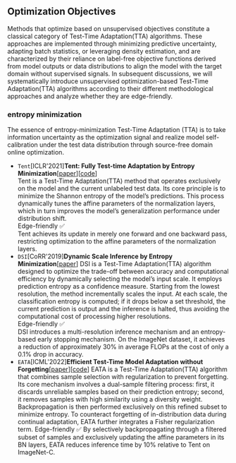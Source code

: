 ## Optimization Objectives
Methods that optimize based on unsupervised objectives constitute a classical category of Test-Time Adaptation(TTA) algorithms. These approaches are implemented through minimizing predictive uncertainty, adapting batch statistics, or leveraging density estimation, and are characterized by their reliance on label-free objective functions derived from model outputs or data distributions to align the model with the target domain without supervised signals. In subsequent discussions, we will systematically introduce unsupervised optimization-based Test-Time Adaptation(TTA) algorithms according to their different methodological approaches and analyze whether they are edge-friendly.
### entropy minimization
The essence of entropy-minimization Test-Time Adaptation (TTA) is to take information uncertainty as the optimization signal and realize model self-calibration under the test data distribution through source-free domain online optimization.  
- `Tent`[ICLR'2021]**Tent: Fully Test-time Adaptation by Entropy Minimization**[[paper](https://arxiv.org/abs/2006.10726)][[code](https://github.com/DequanWang/tent)]  
Tent is a Test-Time Adaptation(TTA) method that operates exclusively on the model and the current unlabeled test data. Its core principle is to minimize the Shannon entropy of the model’s predictions. This process dynamically tunes the affine parameters of the normalization layers, which in turn improves the model’s generalization performance under distribution shift.  
Edge-friendly&nbsp;✅   
Tent achieves its update in merely one forward and one backward pass, restricting optimization to the affine parameters of the normalization layers.
- `DSI`[CoRR'2019]**Dynamic Scale Inference by Entropy Minimization**[[paper](https://arxiv.org/pdf/1908.03182)]
DSI is a Test-Time Adaptation(TTA) algorithm designed to optimize the trade-off between accuracy and computational efficiency by dynamically selecting the model’s input scale. It employs prediction entropy as a confidence measure. Starting from the lowest resolution, the method incrementally scales the input. At each scale, the classification entropy is computed; if it drops below a set threshold, the current prediction is output and the inference is halted, thus avoiding the computational cost of processing higher resolutions.   
Edge-friendly&nbsp;✅   
DSI introduces a multi-resolution inference mechanism and an entropy-based early stopping mechanism. On the ImageNet dataset, it achieves a reduction of approximately 30% in average FLOPs at the cost of only a 0.1% drop in accuracy.
- `EATA`[ICML'2022]**Efficient Test-Time Model Adaptation without Forgetting**[[paper](https://proceedings.mlr.press/v162/niu22a.html)][[code](https://github.com/mr-eggplant/EATA)]
EATA is a Test-Time Adaptation(TTA) algorithm that combines sample selection with regularization to prevent forgetting. Its core mechanism involves a dual-sample filtering process: first, it discards unreliable samples based on their prediction entropy; second, it removes samples with high similarity using a diversity weight. Backpropagation is then performed exclusively on this refined subset to minimize entropy. To counteract forgetting of in-distribution data during continual adaptation, EATA further integrates a Fisher regularization term. 
Edge-friendly&nbsp;✅
By selectively backpropagating through a filtered subset of samples and exclusively updating the affine parameters in its BN layers, EATA reduces inference time by 10% relative to Tent on ImageNet-C.

